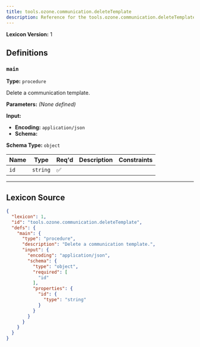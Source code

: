 ```yaml
---
title: tools.ozone.communication.deleteTemplate
description: Reference for the tools.ozone.communication.deleteTemplate lexicon
---
```

**Lexicon Version:** 1

## Definitions

<a name="main"></a>
### `main`

**Type:** `procedure`

Delete a communication template.

**Parameters:** _(None defined)_

**Input:**

- **Encoding:** `application/json`
- **Schema:**

**Schema Type:** `object`

| Name | Type | Req'd  | Description | Constraints |
|------|------|----------|-------------|-------------|
| `id` | `string` | ✅  |  |  |

---

## Lexicon Source
```json
{
  "lexicon": 1,
  "id": "tools.ozone.communication.deleteTemplate",
  "defs": {
    "main": {
      "type": "procedure",
      "description": "Delete a communication template.",
      "input": {
        "encoding": "application/json",
        "schema": {
          "type": "object",
          "required": [
            "id"
          ],
          "properties": {
            "id": {
              "type": "string"
            }
          }
        }
      }
    }
  }
}
```

